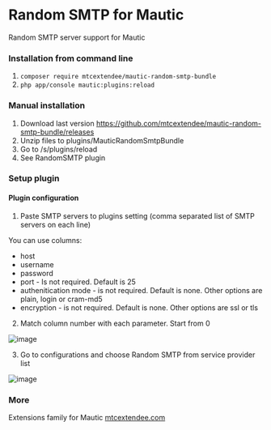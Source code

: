 # Random SMTP for Mautic

Random SMTP server support for Mautic

### Installation from command line

1. `composer require mtcextendee/mautic-random-smtp-bundle`
2. `php app/console mautic:plugins:reload`

### Manual installation

1. Download last version https://github.com/mtcextendee/mautic-random-smtp-bundle/releases
2. Unzip files to plugins/MauticRandomSmtpBundle
3. Go to /s/plugins/reload
4. See RandomSMTP plugin

### Setup plugin

#### Plugin configuration

1. Paste SMTP servers to plugins setting (comma separated list of SMTP servers on each line)

You can use columns:

  - host
  - username
  - password
  - port - Is not required. Default is 25
  - authenitication mode - is not required. Default is none. Other options are plain, login or cram-md5
  - encryption - is not required. Default is none. Other options are ssl or tls

2. Match column number with each parameter. Start from 0

![image](https://user-images.githubusercontent.com/462477/55195617-652ab300-51ad-11e9-9565-b2bb03e49543.png)

3. Go to configurations and choose Random SMTP from service provider list

![image](https://user-images.githubusercontent.com/462477/55195914-34974900-51ae-11e9-888b-0ceabb60ebf1.png)

### More

Extensions family for Mautic <a href="https://mtcextendee.com" target="_blank">mtcextendee.com</a>
